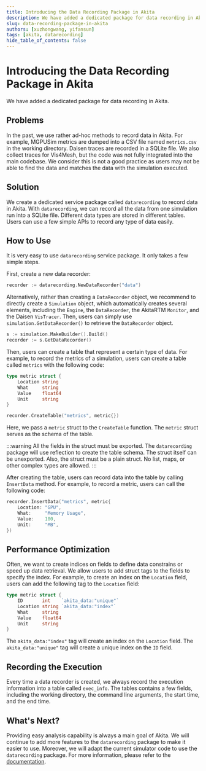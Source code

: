 ```yaml
---
title: Introducing the Data Recording Package in Akita
description: We have added a dedicated package for data recording in Akita.
slug: data-recording-package-in-akita
authors: [xuzhongwang, yifansun]
tags: [akita, datarecording]
hide_table_of_contents: false
---
```


# Introducing the Data Recording Package in Akita

We have added a dedicated package for data recording in Akita.

<!-- truncate -->

## Problems

In the past, we use rather ad-hoc methods to record data in Akita. For example, MGPUSim metrics are dumped into a CSV file named `metrics.csv` in the working directory. Daisen traces are recorded in a SQLite file. We also collect traces for Vis4Mesh, but the code was not fully integrated into the main codebase. We consider this is not a good practice as users may not be able to find the data and matches the data with the simulation executed. 

## Solution

We create a dedicated service package called `datarecording` to record data in Akita. With `datarecording`, we can record all the data from one simulation run into a SQLite file. Different data types are stored in different tables. Users can use a few simple APIs to record any type of data easily. 

## How to Use

It is very easy to use `datarecording` service package. It only takes a few simple steps. 

First, create a new data recorder:

```go
recorder := datarecording.NewDataRecorder("data")
```

Alternatively, rather than creating a `DataRecorder` object, we recommend to directly create a `Simulation` object, which automatically creates several elements, including the `Engine`, the `DataRecorder`, the AkitaRTM `Monitor`, and the Daisen `VisTracer`. Then, users can simply use `simulation.GetDataRecorder()` to retrieve the `DataRecorder` object.

```go
s := simulation.MakeBuilder().Build()
recorder := s.GetDataRecorder()
```

Then, users can create a table that represent a certain type of data. For example, to record the metrics of a simulation, users can create a table called `metrics` with the following code:

```go
type metric struct {
	Location string
	What     string
	Value    float64
	Unit     string
}

recorder.CreateTable("metrics", metric{})
```

Here, we pass a `metric` struct to the `CreateTable` function. The `metric` struct serves as the schema of the table. 

:::warning
All the fields in the struct must be exported. The `datarecording` package will use reflection to create the table schema. The struct itself can be unexported. Also, the struct must be a plain struct. No list, maps, or other complex types are allowed.
:::

After creating the table, users can record data into the table by calling `InsertData` method. For example, to record a metric, users can call the following code:

```go
recorder.InsertData("metrics", metric{
	Location: "GPU",
	What:     "Memory Usage",
	Value:    100,
	Unit:     "MB",
})
```

## Performance Optimization

Often, we want to create indices on fields to define data constrains or speed up data retrieval. We allow users to add struct tags to the fields to specify the index. For example, to create an index on the `Location` field, users can add the following tag to the `Location` field:

```go
type metric struct {
	ID       int    `akita_data:"unique"`
	Location string `akita_data:"index"`
	What     string
	Value    float64
	Unit     string
}
```

The `akita_data:"index"` tag will create an index on the `Location` field. The `akita_data:"unique"` tag will create a unique index on the `ID` field.

## Recording the Execution

Every time a data recorder is created, we always record the execution information into a table called `exec_info`. The tables contains a few fields, including the working directory, the command line arguments, the start time, and the end time.

## What's Next?

Providing easy analysis capability is always a main goal of Akita. We will continue to add more features to the `datarecording` package to make it easier to use. Moreover, we will adapt the current simulator code to use the `datarecording` package. For more information, please refer to the [documentation](/docs/akita/getting_deeper/data_recorder).